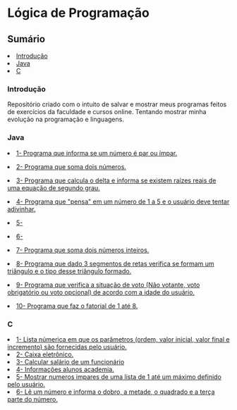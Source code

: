 # Lógica de Programação

<h2>Sumário</h2>
<li><a href="#introducao">Introdução</a></li>
<li><a href="#java">Java</a></li>
<li><a href="#c">C</a></li>

<h3 id="introducao">Introdução</h3>
  Repositório criado com o intuito de salvar e mostrar meus programas feitos de exercícios da faculdade e cursos online. Tentando mostrar minha evolução na programação e linguagens.
  
<h3 id="java">Java</h3>

<a href="https://github.com/lucasjs19/logica-de-programacao/blob/main/Java/ParImpar.java"><li>1- Programa que informa se um número é par ou ímpar.</li></a>


<a href="https://github.com/lucasjs19/logica-de-programacao/blob/main/Java/TelaCalc.java"><li>2- Programa que soma dois números.</li></a>


<a href="https://github.com/lucasjs19/logica-de-programacao/blob/main/Java/TelaEquacao.java"><li>3- Programa que calcula o delta e informa se existem raízes reais de uma equação de segundo grau.</li></a>


<a href="https://github.com/lucasjs19/logica-de-programacao/blob/main/Java/TelaGenio.java"><li>4- Programa que "pensa" em um número de 1 a 5 e o usuário deve tentar adivinhar.</li></a>


<a href="https://github.com/lucasjs19/logica-de-programacao/blob/main/Java/TelaOperadores.java"><li>5-</li></a>


<a href="https://github.com/lucasjs19/logica-de-programacao/blob/main/Java/TelaRelogio.java"><li>6-</li></a>


<a href="https://github.com/lucasjs19/logica-de-programacao/blob/main/Java/TelaSomaSwing.java"><li>7- Programa que soma dois números inteiros.</li></a>


<a href="https://github.com/lucasjs19/logica-de-programacao/blob/main/Java/TelaTriangulo.java"><li>8- Programa que dado 3 segmentos de retas verifica se formam um triângulo e o tipo desse triângulo formado.</li></a>


<a href="https://github.com/lucasjs19/logica-de-programacao/blob/main/Java/TelaVoto.java"><li>9- Programa que verifica a situação de voto (Não votante, voto obrigatório ou voto opcional) de acordo com a idade do usuário.</li></a>

<a href="https://github.com/lucasjs19/logica-de-programacao/blob/main/Java/telaFatorial.java"><li>10- Programa que faz o fatorial de 1 até 8.</li></a>

  

  <h3 id="c">C</h3>
  
  <li><a href="https://github.com/lucasjs19/logica-de-programacao/blob/main/C/2.cpp">1- Lista númerica em que os parâmetros (ordem, valor inicial, valor final e incremento) são fornecidas pelo usuário.</a></li>
    
 <li><a href="https://github.com/lucasjs19/logica-de-programacao/blob/main/C/3.cpp">2- Caixa eletrônico.</a></li>

<li><a href="https://github.com/lucasjs19/logica-de-programacao/blob/main/C/Salario.cpp">3- Calcular salário de um funcionário</a></li>

<li><a href="https://github.com/lucasjs19/logica-de-programacao/blob/main/C/Academia.cpp">4- Informações alunos academia.</a></li>

<li><a href="https://github.com/lucasjs19/logica-de-programacao/blob/main/C/ListaImpar.cpp">5- Mostrar numeros impares de uma lista de 1 até um máximo definido pelo usuário.</a></li>

<li><a href="https://github.com/lucasjs19/logica-de-programacao/blob/main/C/Operacoes.cpp">6- Lê um número e informa o dobro, a metade, o quadrado e a terça parte do número.</a></li>


